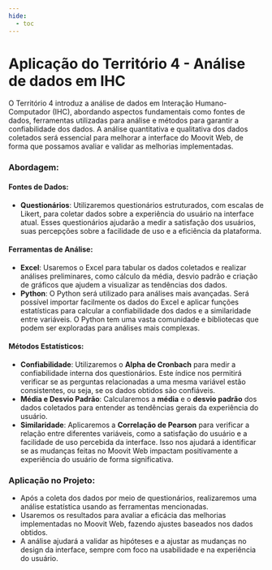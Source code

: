 ```yaml
---
hide:
  - toc
---
```


# Aplicação do Território 4 - Análise de dados em IHC

O Território 4 introduz a análise de dados em Interação Humano-Computador (IHC), abordando aspectos fundamentais como fontes de dados, ferramentas utilizadas para análise e métodos para garantir a confiabilidade dos dados. A análise quantitativa e qualitativa dos dados coletados será essencial para melhorar a interface do Moovit Web, de forma que possamos avaliar e validar as melhorias implementadas.

### Abordagem:
#### Fontes de Dados:
- **Questionários**: Utilizaremos questionários estruturados, com escalas de Likert, para coletar dados sobre a experiência do usuário na interface atual. Esses questionários ajudarão a medir a satisfação dos usuários, suas percepções sobre a facilidade de uso e a eficiência da plataforma.

#### Ferramentas de Análise:
- **Excel**: Usaremos o Excel para tabular os dados coletados e realizar análises preliminares, como cálculo da média, desvio padrão e criação de gráficos que ajudem a visualizar as tendências dos dados.
- **Python**: O Python será utilizado para análises mais avançadas. Será possível importar facilmente os dados do Excel e aplicar funções estatísticas para calcular a confiabilidade dos dados e a similaridade entre variáveis. O Python tem uma vasta comunidade e bibliotecas que podem ser exploradas para análises mais complexas.

#### Métodos Estatísticos:
- **Confiabilidade**: Utilizaremos o **Alpha de Cronbach** para medir a confiabilidade interna dos questionários. Este índice nos permitirá verificar se as perguntas relacionadas a uma mesma variável estão consistentes, ou seja, se os dados obtidos são confiáveis.
- **Média e Desvio Padrão**: Calcularemos a **média** e o **desvio padrão** dos dados coletados para entender as tendências gerais da experiência do usuário.
- **Similaridade**: Aplicaremos a **Correlação de Pearson** para verificar a relação entre diferentes variáveis, como a satisfação do usuário e a facilidade de uso percebida da interface. Isso nos ajudará a identificar se as mudanças feitas no Moovit Web impactam positivamente a experiência do usuário de forma significativa.

### Aplicação no Projeto:
- Após a coleta dos dados por meio de questionários, realizaremos uma análise estatística usando as ferramentas mencionadas.
- Usaremos os resultados para avaliar a eficácia das melhorias implementadas no Moovit Web, fazendo ajustes baseados nos dados obtidos.
- A análise ajudará a validar as hipóteses e a ajustar as mudanças no design da interface, sempre com foco na usabilidade e na experiência do usuário.